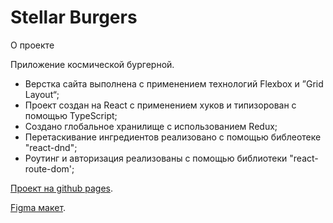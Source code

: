 # Stellar Burgers

О проекте 

Приложение космической бургерной.
- Верстка сайта выполнена с применением технологий Flexbox и ”Grid Layout“;
- Проект создан на React с применением хуков и типизорован с помощью TypeScript;
- Создано глобальное хранилище с использованием Redux;
- Перетаскивание ингредиентов реализовано с помощью библеотеке "react-dnd";
- Роутинг и авторизация реализованы с помощью библиотеки "react-route-dom';

 [Проект на github pages](https://keepsake666.github.io/react-burger/).

 [Figma макет](https://www.figma.com/file/ocw9a6hNGeAejl4F3G9fp8/React-_-Проектные-задачи-(3-месяца)_external_link?node-id=20%3A158).

